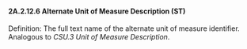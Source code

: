 #### 2A.2.12.6 Alternate Unit of Measure Description (ST)

Definition: The full text name of the alternate unit of measure identifier. Analogous to _CSU.3 Unit of Measure Description_.
